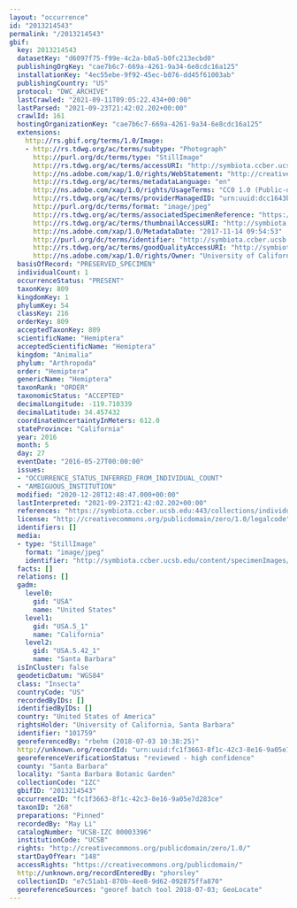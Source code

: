 ```yaml
---
layout: "occurrence"
id: "2013214543"
permalink: "/2013214543"
gbif:
  key: 2013214543
  datasetKey: "d6097f75-f99e-4c2a-b8a5-b0fc213ecbd0"
  publishingOrgKey: "cae7b6c7-669a-4261-9a34-6e8cdc16a125"
  installationKey: "4ec55ebe-9f92-45ec-b076-dd45f61003ab"
  publishingCountry: "US"
  protocol: "DWC_ARCHIVE"
  lastCrawled: "2021-09-11T09:05:22.434+00:00"
  lastParsed: "2021-09-23T21:42:02.202+00:00"
  crawlId: 161
  hostingOrganizationKey: "cae7b6c7-669a-4261-9a34-6e8cdc16a125"
  extensions:
    http://rs.gbif.org/terms/1.0/Image:
    - http://rs.tdwg.org/ac/terms/subtype: "Photograph"
      http://purl.org/dc/terms/type: "StillImage"
      http://rs.tdwg.org/ac/terms/accessURI: "http://symbiota.ccber.ucsb.edu/content/specimenImages/UCSB_IZC/UCSB-IZC00003/UCSB-IZC_00003396.jpg"
      http://ns.adobe.com/xap/1.0/rights/WebStatement: "http://creativecommons.org/publicdomain/zero/1.0/"
      http://rs.tdwg.org/ac/terms/metadataLanguage: "en"
      http://ns.adobe.com/xap/1.0/rights/UsageTerms: "CC0 1.0 (Public-domain)"
      http://rs.tdwg.org/ac/terms/providerManagedID: "urn:uuid:dcc1643b-2607-4e1d-a8fd-f0bdc0ca85c3"
      http://purl.org/dc/terms/format: "image/jpeg"
      http://rs.tdwg.org/ac/terms/associatedSpecimenReference: "https://symbiota.ccber.ucsb.edu:443/collections/individual/index.php?occid=101759"
      http://rs.tdwg.org/ac/terms/thumbnailAccessURI: "http://symbiota.ccber.ucsb.edu/content/specimenImages/UCSB_IZC/UCSB-IZC00003/UCSB-IZC_00003396_tn.jpg"
      http://ns.adobe.com/xap/1.0/MetadataDate: "2017-11-14 09:54:53"
      http://purl.org/dc/terms/identifier: "http://symbiota.ccber.ucsb.edu/content/specimenImages/UCSB_IZC/UCSB-IZC00003/UCSB-IZC_00003396.jpg"
      http://rs.tdwg.org/ac/terms/goodQualityAccessURI: "http://symbiota.ccber.ucsb.edu/content/specimenImages/UCSB_IZC/UCSB-IZC00003/UCSB-IZC_00003396.jpg"
      http://ns.adobe.com/xap/1.0/rights/Owner: "University of California, Santa Barbara"
  basisOfRecord: "PRESERVED_SPECIMEN"
  individualCount: 1
  occurrenceStatus: "PRESENT"
  taxonKey: 809
  kingdomKey: 1
  phylumKey: 54
  classKey: 216
  orderKey: 809
  acceptedTaxonKey: 809
  scientificName: "Hemiptera"
  acceptedScientificName: "Hemiptera"
  kingdom: "Animalia"
  phylum: "Arthropoda"
  order: "Hemiptera"
  genericName: "Hemiptera"
  taxonRank: "ORDER"
  taxonomicStatus: "ACCEPTED"
  decimalLongitude: -119.710339
  decimalLatitude: 34.457432
  coordinateUncertaintyInMeters: 612.0
  stateProvince: "California"
  year: 2016
  month: 5
  day: 27
  eventDate: "2016-05-27T00:00:00"
  issues:
  - "OCCURRENCE_STATUS_INFERRED_FROM_INDIVIDUAL_COUNT"
  - "AMBIGUOUS_INSTITUTION"
  modified: "2020-12-28T12:48:47.000+00:00"
  lastInterpreted: "2021-09-23T21:42:02.202+00:00"
  references: "https://symbiota.ccber.ucsb.edu:443/collections/individual/index.php?occid=101759"
  license: "http://creativecommons.org/publicdomain/zero/1.0/legalcode"
  identifiers: []
  media:
  - type: "StillImage"
    format: "image/jpeg"
    identifier: "http://symbiota.ccber.ucsb.edu/content/specimenImages/UCSB_IZC/UCSB-IZC00003/UCSB-IZC_00003396.jpg"
  facts: []
  relations: []
  gadm:
    level0:
      gid: "USA"
      name: "United States"
    level1:
      gid: "USA.5_1"
      name: "California"
    level2:
      gid: "USA.5.42_1"
      name: "Santa Barbara"
  isInCluster: false
  geodeticDatum: "WGS84"
  class: "Insecta"
  countryCode: "US"
  recordedByIDs: []
  identifiedByIDs: []
  country: "United States of America"
  rightsHolder: "University of California, Santa Barbara"
  identifier: "101759"
  georeferencedBy: "rbehm (2018-07-03 10:38:25)"
  http://unknown.org/recordId: "urn:uuid:fc1f3663-8f1c-42c3-8e16-9a05e7d283ce"
  georeferenceVerificationStatus: "reviewed - high confidence"
  county: "Santa Barbara"
  locality: "Santa Barbara Botanic Garden"
  collectionCode: "IZC"
  gbifID: "2013214543"
  occurrenceID: "fc1f3663-8f1c-42c3-8e16-9a05e7d283ce"
  taxonID: "268"
  preparations: "Pinned"
  recordedBy: "May Li"
  catalogNumber: "UCSB-IZC 00003396"
  institutionCode: "UCSB"
  rights: "http://creativecommons.org/publicdomain/zero/1.0/"
  startDayOfYear: "148"
  accessRights: "https://creativecommons.org/publicdomain/"
  http://unknown.org/recordEnteredBy: "phorsley"
  collectionID: "e7c51ab1-870b-4ee8-9d62-092875ffa870"
  georeferenceSources: "georef batch tool 2018-07-03; GeoLocate"
---
```

